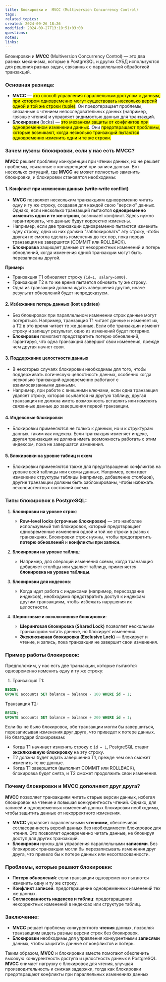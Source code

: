 ```yaml
---
title: Блокировки и  MVCC (Multiversion Concurrency Control)
tags: 
related_topics: 
created: 2024-09-26 18:26
modified: 2024-09-27T13:10:51+03:00
questions: 
notes: 
links: 
---
```


Блокировки и **MVCC** (Multiversion Concurrency Control) — это два разных механизма, которые в PostgreSQL и других СУБД используются для решения разных задач, связанных с параллельной обработкой транзакций.

### Основная разница:

- **MVCC** — <mark class="hltr-yellow">это способ управления параллельным доступом к данным, при котором одновременно могут существовать несколько версий одной и той же строки (tuple)</mark>. Он предотвращает проблемы, связанные с чтением непоследовательных данных (например, грязные чтения) и управляет видимостью данных для транзакций.
- **Блокировки** (locks) — <mark class="hltr-green2">это механизм защиты от конфликтов при одновременном изменении данных</mark>. Они <mark class="hltr-red">предотвращают проблемы, которые возникают, когда несколько транзакций пытаются одновременно изменить одни и те же строки.</mark>

### Зачем нужны блокировки, если у нас есть MVCC?

**MVCC** решает проблему конкуренции при чтении данных, но не решает проблемы, связанные с конкуренцией при записи данных. Вот несколько ситуаций, где **MVCC** не может полностью заменить блокировки, и блокировки становятся необходимы:

#### 1. **Конфликт при изменении данных (write-write conflict)**

- **MVCC** позволяет нескольким транзакциям одновременно читать одну и ту же строку, создавая для каждой свою "версию" данных. Однако, если несколько транзакций пытаются **одновременно изменить одни и те же строки**, возникает конфликт. Здесь нужно гарантировать, что данные будут корректно изменены.
- Например, если две транзакции одновременно пытаются изменить одну строку, одна из них должна "заблокировать" эту строку, чтобы другая не смогла сделать изменения до тех пор, пока первая транзакция не завершится (COMMIT или ROLLBACK).
- **Блокировка** защищает данные от некорректных изменений и потерь обновлений, когда изменения одной транзакции могут быть перезаписаны другой.

**Пример:**

- Транзакция T1 обновляет строку `{id=1, salary=5000}`.
- Транзакция T2 в то же время пытается обновить ту же строку.
- Одна из транзакций должна ждать завершения другой, иначе результат обновлений будет непредсказуем.

#### 2. **Избежание потерь данных (lost updates)**

- Без блокировок при параллельном изменении строк данные могут потеряться. Например, транзакция T1 читает данные и изменяет их, а T2 в это время читает те же данные. Если обе транзакции изменят строку и запишут результат, одно из изменений будет потеряно.
- **Блокировки** помогают предотвратить потерю обновлений, гарантируя, что одна транзакция завершит свои изменения, прежде чем другая начнет свои.

#### 3. **Поддержание целостности данных**

- В некоторых случаях блокировки необходимы для того, чтобы поддерживать логическую целостность данных, особенно когда несколько транзакций одновременно работают с взаимосвязанными данными.
- Например, при работе с внешними ключами, если одна транзакция удаляет строку, которая ссылается на другую таблицу, другая транзакция не должна иметь возможность вставлять или изменять связанные данные до завершения первой транзакции.

#### 4. **Индексные блокировки**

- Блокировки применяются не только к данным, но и к структурам данных, таким как индексы. Если транзакция изменяет индекс, другая транзакция не должна иметь возможность работать с этим индексом, пока не завершатся изменения.

#### 5. **Блокировки на уровне таблиц и схем**

- Блокировки применяются также для предотвращения конфликтов на уровне всей таблицы или схемы данных. Например, если идет изменение структуры таблицы (например, добавление столбцов), другие транзакции должны быть заблокированы, чтобы избежать неконсистентных состояний схемы.

### Типы блокировок в PostgreSQL:

1. **Блокировки на уровне строк**:
    
    - **Row-level locks (строчные блокировки)** — это наиболее используемый тип блокировок, который предотвращает одновременные изменения одной и той же строки в разных транзакциях. Блокировки строк нужны, чтобы предотвратить **потерю обновлений** и **конфликты при записи**.
2. **Блокировки на уровне таблиц**:
    
    - Например, для операций изменения схемы, когда транзакция добавляет столбцы или удаляет таблицу, применяется **блокировка на уровне таблицы**.
3. **Блокировки для индексов**:
    
    - Когда идет работа с индексами (например, пересоздание индексов), необходимо предотвратить доступ к индексам другим транзакциям, чтобы избежать нарушения их целостности.
4. **Шеринговые и эксклюзивные блокировки**:
    
    - **Шеринговая блокировка (Shared Lock)** позволяет нескольким транзакциям читать данные, но блокирует изменения.
    - **Эксклюзивная блокировка (Exclusive Lock)** — блокирует и чтение, и запись, пока транзакция не завершит свои изменения.

### Пример работы блокировок:

Предположим, у нас есть две транзакции, которые пытаются одновременно изменить одну и ту же строку:

1. Транзакция T1:

```sql
BEGIN;
UPDATE accounts SET balance = balance - 100 WHERE id = 1;

```

Транзакция T2:
```sql
BEGIN;
UPDATE accounts SET balance = balance + 200 WHERE id = 1;

```

Если бы не было блокировок, обе транзакции могли бы завершиться, перезаписывая изменения друг друга, что приведет к потере данных. Но благодаря блокировкам:

- Когда T1 начинает изменять строку с `id = 1`, PostgreSQL ставит **эксклюзивную блокировку** на эту строку.
- T2 должна будет ждать завершения T1, прежде чем она сможет изменить те же данные.
- Когда T1 завершится (выполнит COMMIT или ROLLBACK), блокировка будет снята, и T2 сможет продолжить свои изменения.

### Почему блокировки и MVCC дополняют друг друга?

**MVCC** позволяет транзакциям читать старые версии данных, избегая блокировок на чтение и повышая конкурентность чтений. Однако, для записей и одновременных изменений данных блокировки необходимы, чтобы защитить данные от некорректного изменения.

- **MVCC** управляет параллельными **чтениями**, обеспечивая согласованность версий данных без необходимости блокировок для чтения. Это позволяет одновременно читать данные, не блокируя доступ для других транзакций.
- **Блокировки** нужны для управления параллельными **записями**. Без блокировок транзакции могли бы перезаписывать изменения друг друга, что привело бы к потере данных или несогласованности.

### Проблемы, которые решают блокировки:

- **Потеря обновлений**: если транзакции одновременно пытаются изменить одну и ту же строку.
- **Конфликт записей**: предотвращение одновременных изменений тех же данных.
- **Согласованность индексов и таблиц**: предотвращение некорректных изменений в индексах или структуре таблиц.

### Заключение:

- **MVCC** решает проблему конкурентного **чтения** данных, позволяя транзакциям видеть разные версии строк без блокировок.
- **Блокировки** необходимы для управления конкурентными **записями** данных, чтобы защитить данные от конфликтов и потерь.

Таким образом, **MVCC** и блокировки вместе помогают обеспечить высокую конкурентность доступа и целостность данных в PostgreSQL. **MVCC** снимает нагрузку с блокировок для чтения, улучшая производительность и снижая задержки, тогда как блокировки предотвращают конфликты при параллельных изменениях данных